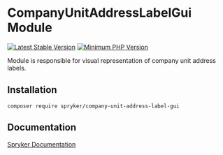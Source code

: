 # CompanyUnitAddressLabelGui Module
[![Latest Stable Version](https://poser.pugx.org/spryker/company-unit-address-label-gui/v/stable.svg)](https://packagist.org/packages/spryker/company-unit-address-label-gui)
[![Minimum PHP Version](https://img.shields.io/badge/php-%3E%3D%208.1-8892BF.svg)](https://php.net/)

Module is responsible for visual representation of company unit address labels.

## Installation

```
composer require spryker/company-unit-address-label-gui
```

## Documentation

[Spryker Documentation](https://docs.spryker.com)
